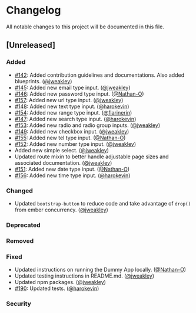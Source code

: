 # Changelog
All notable changes to this project will be documented in this file.

## [Unreleased]
### Added
  * [#142](https://github.com/wildland/ember-bootstrap-controls/issues/142): Added contribution guidelines and documentations. Also added blueprints. ([@jweakley][])
  * [#145](https://github.com/wildland/ember-bootstrap-controls/issues/145): Added new email type input. ([@jweakley][])
  * [#146](https://github.com/wildland/ember-bootstrap-controls/issues/146): Added new password type input. ([@Nathan-O][])
  * [#157](https://github.com/wildland/ember-bootstrap-controls/issues/157): Added new url type input. ([@jweakley][])
  * [#148](https://github.com/wildland/ember-bootstrap-controls/issues/148): Added new text type input. ([@harokevin][])
  * [#154](https://github.com/wildland/ember-bootstrap-controls/issues/154): Added new range type input. ([@flarinerin][])
  * [#147](https://github.com/wildland/ember-bootstrap-controls/issues/147): Added new search type input. ([@harokevin][])
  * [#153](https://github.com/wildland/ember-bootstrap-controls/issues/153): Added new radio and radio group inputs. ([@jweakley][])
  * [#149](https://github.com/wildland/ember-bootstrap-controls/issues/149): Added new checkbox input. ([@jweakley][])
  * [#155](https://github.com/wildland/ember-bootstrap-controls/issues/155): Added new tel type input. ([@Nathan-O][])
  * [#152](https://github.com/wildland/ember-bootstrap-controls/issues/152): Added new number type input. ([@jweakley][])
  * Added new simple select. ([@jweakley][])
  * Updated route mixin to better handle adjustable page sizes and associated documentation. ([@jweakley][])
  * [#151](https://github.com/wildland/ember-bootstrap-controls/issues/151): Added new date type input. ([@Nathan-O][])
  * [#156](https://github.com/wildland/ember-bootstrap-controls/issues/156): Added new time type input. ([@harokevin][])
### Changed
  * Updated `bootstrap-button` to reduce code and take advantage of `drop()` from ember concurrency. ([@jweakley][])
### Deprecated
### Removed
### Fixed
  * Updated instructions on running the Dummy App locally. ([@Nathan-O][])
  * Updated testing instructions in README.md. ([@jweakley][])
  * Updated npm packages. ([@jweakley][])
  * [#190](https://github.com/wildland/ember-bootstrap-controls/issues/190): Updated tests. ([@harokevin][])
### Security

[@jweakley]: https://github.com/jweakley
[@Nathan-O]: https://github.com/Nathan-O
[@harokevin]: https://github.com/harokevin
[@flarinerin]: http://github.com/flarinerin
